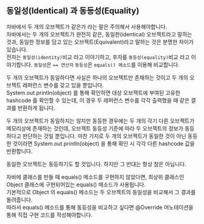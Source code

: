 ## 동일성(Identical) 과 동등성(Equality)

자바에서 두 개의 오브젝트가 같은가 라는 말은 주의해서 사용해야합니다. <br>
자바에서는 두 개의 오브젝트가 완전히 같은, 동일한(identical) 오브젝트라고 말하는 것과, 동일한 정보를 담고 있는 오브젝트(Equivalent)라고 말하는 것은 분명한 차이가 있습니다. <br>
전자는 `동일성(identity)`비교 라고 이야기하고, 후자를 `동등성(equality)`비교 라고 이야기합니다. `동일성`은 `== 연산자` `동등성`은 `equals() 메소드`를 이용해 비교합니다.<br>

두 개의 오브젝트가 동일하다면 사실은 하나의 오브젝트만 존재하는 것이고 두 개의 오브젝트 레퍼런스 변수를 갖고 있을 뿐입니다.<br>
System.out.println(object) 를 통해 확인하면 대상 오브젝트에 부여된 고유한 hashcode 를 확인할 수 있는데, 이 경우 두 레퍼런스 변수를 각각 출력했을 때 같은 결과를 반환하게 됩니다.<br>

두 개의 오브젝트가 동일하지는 않지만 동등한 경우에는 두 개의 각기 다른 오브젝트가 메모리상에 존재하는 것인데, 오브젝트 동등성 기준에 따라 두 오브젝트의 정보가 동등하다고 판단하는 것일 뿐입니다.
마찬 가지로 두 개의 오브젝트가 동일한 것이 아닌 동등한 것이라면 System.out.println(object) 을 통해 확인 시 각각 다른 hashcode 값을 반환합니다. 

동일한 오브젝트는 동등하기도 할 것입니다. 하지만 그 반대는 항상 참은 아닙니다.

자바에 클래스를 만들 때 equals() 메소드를 구현하지 않았다면, 최상위 클래스인 Object 클래스에 구현되어있는 equals() 메소드가 사용됩니다. <br>
기본적으로 Object 의 equals() 메소드는 두 오브젝트의 동일성을 비교해서 그 결과를 돌려줍니다. <br>
따라서 equals() 메소드를 통해 동등성을 비교하고 싶다면 @Override 어노테이션을 통해 직접 구현 코드를 작성해야합니다.
